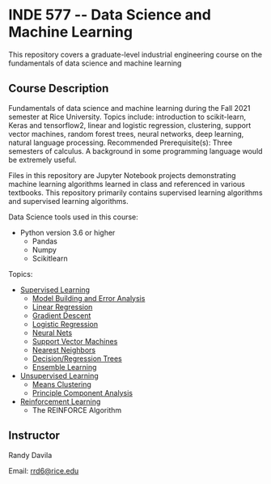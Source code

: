 # INDE 577 -- Data Science and Machine Learning
This repository covers a graduate-level industrial engineering course on the fundamentals of data science and machine learning

## Course Description
Fundamentals of data science and machine learning during the Fall 2021 semester at Rice University. Topics include: introduction to scikit-learn, Keras and tensorflow2, linear and logistic regression, clustering, support vector machines, random forest trees, neural networks, deep learning, natural language processing. Recommended Prerequisite(s): Three semesters of calculus. A background in some programming language would be extremely useful.

Files in this repository are Jupyter Notebook projects demonstrating machine learning algorithms learned in class and referenced in various textbooks. This repository primarily contains supervised learning algorithms and supervised learning algorithms.

Data Science tools used in this course:
- Python version 3.6 or higher
  - Pandas
  - Numpy
  - Scikitlearn

Topics:
- [Supervised Learning](https://github.com/Madison-Bunting/INDE-577/tree/main/supervised%20learning)
  - [Model Building and Error Analysis](https://github.com/Madison-Bunting/INDE-577/tree/main/supervised%20learning/1-%20model%20building%20and%20error%20analysis)
  - [Linear Regression](https://github.com/Madison-Bunting/INDE-577/tree/main/supervised%20learning/2-%20nearest%20neighbors)
  - [Gradient Descent](https://github.com/Madison-Bunting/INDE-577/tree/main/supervised%20learning/gradient%20descent)
  - [Logistic Regression](https://github.com/Madison-Bunting/INDE-577/tree/main/supervised%20learning/logistic%20regression)
  - [Neural Nets](https://github.com/Madison-Bunting/INDE-577/tree/main/supervised%20learning/neural%20nets)
  - [Support Vector Machines](https://github.com/Madison-Bunting/INDE-577/tree/main/supervised%20learning/support%20vector%20machines)
  - [Nearest Neighbors](https://github.com/Madison-Bunting/INDE-577/tree/main/supervised%20learning/2-%20nearest%20neighbors)
  - [Decision/Regression Trees](https://github.com/Madison-Bunting/INDE-577/tree/main/supervised%20learning/decision-regression%20trees)
  - [Ensemble Learning](https://github.com/Madison-Bunting/INDE-577/tree/main/supervised%20learning/ensemble%20learning)
- [Unsupervised Learning](https://github.com/Madison-Bunting/INDE-577/tree/main/unsupervised%20learning)
  - [Means Clustering](https://github.com/Madison-Bunting/INDE-577/tree/main/unsupervised%20learning/means%20clustering)
  - [Principle Component Analysis](https://github.com/Madison-Bunting/INDE-577/tree/main/unsupervised%20learning/principle%20component%20analysis)
- [Reinforcement Learning](https://github.com/Madison-Bunting/INDE-577/tree/main/reinforcement%20learning/REINFORCE)
  - The REINFORCE Algorithm

## Instructor
Randy Davila

Email: rrd6@rice.edu
